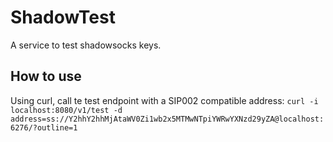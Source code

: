# ShadowTest

A service to test shadowsocks keys.

## How to use

Using curl, call te test endpoint with a SIP002 compatible address: 
`curl -i localhost:8080/v1/test -d address=ss://Y2hhY2hhMjAtaWV0Zi1wb2x5MTMwNTpiYWRwYXNzd29yZA@localhost:6276/?outline=1`
